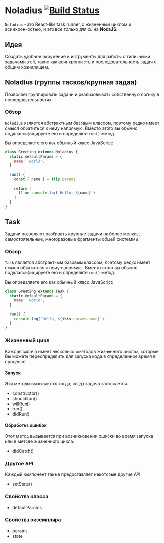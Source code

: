 # Noladius [![Build Status](https://travis-ci.org/Fyzu/Noladius.svg?branch=master)](https://travis-ci.org/Fyzu/Noladius)
`Noladius` - это React-like task runner, с жизненным циклом и асинхронностью, и это все только для *cli* на **NodeJS**.

## Идея
Создать удобное окружение и иструменты для работы с типичными задачами в cli, 
такие как асинхронность и последовательность задач с общим хранилищем.

## Noladius (группы тасков/крупная задаа)
Позволяет группировать задачи и реализовывать собственную логику в последовательностях.

### Обзор
`Noladius` является абстрактным базовым классом, 
поэтому редко имеет смысл обратиться к нему напрямую. 
Вместо этого вы обычно подклассифицируете его и определите `run()` метод.

Вы определяете его как обычный класс JavaScript:
```js
class Greeting extends Noladius {
  static defaultParams = {
    name: 'world',
  }
  
  run() {
    const { name } = this.params
    
    return [
      () => console.log(`Hello, ${name}`)
    ]
  }
}
```

## Task
Задачи позволяют разбивать крупные задачи на более мелкие, 
самостоятельные, многоразовые фрагменты общей системмы.

### Обзор
`Task` является абстрактным базовым классом, 
поэтому редко имеет смысл обратиться к нему напрямую. 
Вместо этого вы обычно подклассифицируете его и определите `run()` метод.

Вы определяете его как обычный класс JavaScript:
```js
class Greeting extends Task {
  static defaultParams = {
    name: 'world',
  }
  
  run() {
    console.log(`Hello, ${this.params.name}`)
  }
}
```

### Жизненный цикл
Каждая задача имеет несколько «методов жизненного цикла», 
которые Вы можете переопределить для запуска кода в определенное время в процессе.

#### Запуск
Эти методы вызываются тогда, когда задача запускается.

* constructor()
* shouldRun()
* willRun()
* run()
* didRun()

#### Обработка ошибок
Этот метод вызывается при возникновении ошибки во время запуска 
или в методе жизненного цикла.

* didCatch()

### Другое API
Каждый компонент также предоставляет некоторые другие API:

* setState()

### Свойства класса
* defaultParams

### Свойства экземпляра
* params
* state
